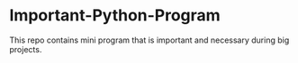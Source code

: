 # Important-Python-Program

This repo contains mini program that is important and necessary during big projects.
